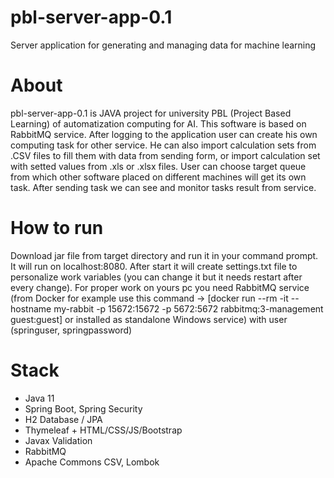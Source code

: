 # pbl-server-app-0.1
Server application for generating and managing data for machine learning

# About
pbl-server-app-0.1 is JAVA project for university PBL (Project Based Learning) of automatization computing for AI. This software is based on RabbitMQ service. 
After logging to the application user can create his own computing task for other service. He can also import calculation sets from .CSV files to fill them with data from sending form, or import calculation set with setted values from .xls or .xlsx files. User can choose target queue from which other software placed on different machines will get its own task. After sending task we can see and monitor tasks result from service.

# How to run
Download jar file from target directory and run it in your command prompt. It will run on localhost:8080. After start it will create settings.txt file to personalize work variables (you can change it but it needs restart after every change). For proper work on yours pc you need RabbitMQ service (from Docker for example use this command -> [docker run --rm -it --hostname my-rabbit -p 15672:15672 -p 5672:5672 rabbitmq:3-management guest:guest] or installed as standalone Windows service) with user (springuser, springpassword)

# Stack
- Java 11
- Spring Boot, Spring Security
- H2 Database / JPA
- Thymeleaf + HTML/CSS/JS/Bootstrap
- Javax Validation
- RabbitMQ
- Apache Commons CSV, Lombok
